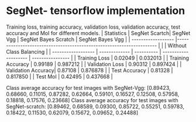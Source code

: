 # SegNet- tensorflow implementation
Training loss, training accuracy, validation loss, validation accuracy, test accuracy and MoI for different models.
|     Statistics     | SegNet Scartch| SegNet Vgg | SegNet Bayes Scratch | SegNet Bayes Vgg |
| ------------------ |--------------------------------------------------------------------- |
|                    |                   Without Class Balancing                            |
| ------------------ | ------------- | ---------- | -------------------- | ---------------- |
| Training Loss      |    0.02049    |  0.032013  | 
| Training Accuracy  |    0.99189    |  0.987212  |
| Validation Loss    |    0.90312    |  0.897424  |
| Validation Accuracy|    0.87108    |  0.876878  |
| Test Accuracy      |    0.81328    |  0.817850  |
| Test MoI           |    0.42495    |  0.437668  |

Class average accuracy for test images with SegNet-Vgg:
[0.89423, 0.68660, 0.11015, 0.87282, 0.62664, 0.59101, 0.16527, 0.12508, 0.57958, 0.18818, 0.17576, 0.23668]
Class average accuracy for test images with SegNet-scratch:
[0.89462, 0.68589, 0.09300, 0.85722, 0.55251, 0.59783, 0.18422, 0.11530, 0.62079, 0.15672, 0.09652, 0.24488]

